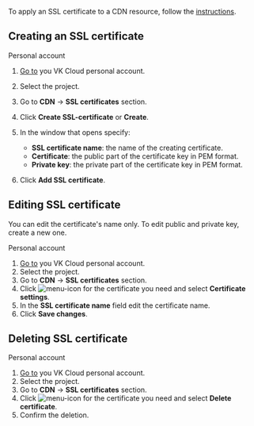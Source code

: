 <info>

To apply an SSL certificate to a CDN resource, follow the [instructions](../manage-cdn/ssl).

</info>

## Creating an SSL certificate

<tabs>
<tablist>
<tab>Personal account</tab>
</tablist>
<tabpanel>

1. [Go to](https://msk.cloud.vk.com/app/) you VK Cloud personal account.
1. Select the project.
1. Go to **CDN** → **SSL certificates** section.
1. Click **Create SSL-certificate** or **Create**.
1. In the window that opens specify:

   - **SSL certificate name**: the name of the creating certificate.
   - **Certificate**: the public part of the certificate key in PEM format.
   - **Private key**: the private part of the certificate key in PEM format.

1. Click **Add SSL certificate**.

</tabpanel>
</tabs>

## Editing SSL certificate

<warn>

You can edit the certificate's name only. To edit public and private key, create a new one.

</warn>

<tabs>
<tablist>
<tab>Personal account</tab>
</tablist>
<tabpanel>

1. [Go to](https://msk.cloud.vk.com/app/) you VK Cloud personal account.
1. Select the project.
1. Go to **CDN** → **SSL certificates** section.
1. Click ![menu-icon](/en/assets/menu-icon.svg "inline") for the certificate you need and select **Certificate settings**.
1. In the **SSL certificate name** field edit the certificate name.
1. Click **Save changes**.

</tabpanel>
</tabs>

## Deleting SSL certificate

<tabs>
<tablist>
<tab>Personal account</tab>
</tablist>
<tabpanel>

1. [Go to](https://msk.cloud.vk.com/app/) you VK Cloud personal account.
1. Select the project.
1. Go to **CDN** → **SSL certificates** section.
1. Click ![menu-icon](/en/assets/menu-icon.svg "inline") for the certificate you need and select **Delete certificate**.
1. Confirm the deletion.

</tabpanel>
</tabs>
